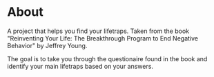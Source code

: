# About
A project that helps you find your lifetraps. Taken from the book
"Reinventing Your Life: The Breakthrough Program to End Negative Behavior" by
Jeffrey Young.

The goal is to take you through the questionaire found in the book and identify
your main lifetraps based on your answers.
